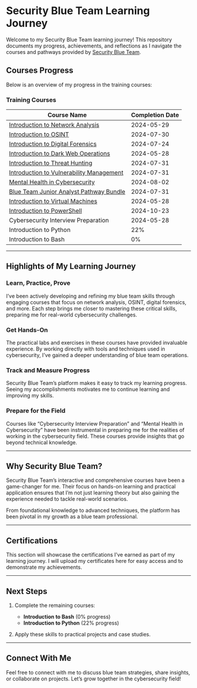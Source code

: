 # Security Blue Team Learning Journey

Welcome to my Security Blue Team learning journey! This repository documents my progress, achievements, and reflections as I navigate the courses and pathways provided by [Security Blue Team](https://elearning.securityblue.team/).

## Courses Progress
Below is an overview of my progress in the training courses:

### **Training Courses**
| Course Name                           | Completion Date|
|---------------------------------------|----------------|
| [Introduction to Network Analysis](https://github.com/JimBLogic/Security-Blue-Team-Learning-Journey/blob/main/certs/Introduction%20to%20Network%20Analysis-course.pdf)      | 2024-05-29     |
| [Introduction to OSINT](https://github.com/JimBLogic/Security-Blue-Team-Learning-Journey/blob/main/certs/Introduction%20to%20OSINT-course.pdf)                 | 2024-07-30     |
| [Introduction to Digital Forensics](https://github.com/JimBLogic/Security-Blue-Team-Learning-Journey/blob/main/certs/Introduction%20to%20Digital%20Forensics-course.pdf)     | 2024-07-24     |
| [Introduction to Dark Web Operations](https://github.com/JimBLogic/Security-Blue-Team-Learning-Journey/blob/main/certs/Introduction%20to%20Dark%20Web%20Operations-course.pdf)   | 2024-05-28     |
| [Introduction to Threat Hunting](https://github.com/JimBLogic/Security-Blue-Team-Learning-Journey/blob/main/certs/Introduction%20to%20Threat%20Hunting-course.pdf)       | 2024-07-31     |
| [Introduction to Vulnerability Management](https://github.com/JimBLogic/Security-Blue-Team-Learning-Journey/blob/main/certs/Introduction%20to%20Vulnerability%20Management-course.pdf) | 2024-07-31  |
| [Mental Health in Cybersecurity](https://github.com/JimBLogic/Security-Blue-Team-Learning-Journey/blob/main/certs/Mental%20Health%20in%20Cybersecurity-course.pdf)        | 2024-08-02     |
| [Blue Team Junior Analyst Pathway Bundle](https://github.com/JimBLogic/Security-Blue-Team-Learning-Journey/blob/main/certs/Blue%20Team%20Junior%20Analyst%20Pathway%20Bundle-btja.pdf) | 2024-07-31   |
| [Introduction to Virtual Machines](https://github.com/JimBLogic/Security-Blue-Team-Learning-Journey/blob/main/certs/Introduction%20to%20Virtual%20Machines-course.pdf)      | 2024-05-28     |
| [Introduction to PowerShell](https://github.com/JimBLogic/Security-Blue-Team-Learning-Journey/blob/main/certs/Introduction%20to%20PowerShell-course.pdf)            | 2024-10-23     |
| Cybersecurity Interview Preparation   | 2024-05-28     |
| Introduction to Python                | 22%      |
| Introduction to Bash                  | 0%       |
---

## Highlights of My Learning Journey

### **Learn, Practice, Prove**
I’ve been actively developing and refining my blue team skills through engaging courses that focus on network analysis, OSINT, digital forensics, and more. Each step brings me closer to mastering these critical skills, preparing me for real-world cybersecurity challenges.

### **Get Hands-On**
The practical labs and exercises in these courses have provided invaluable experience. By working directly with tools and techniques used in cybersecurity, I’ve gained a deeper understanding of blue team operations.

### **Track and Measure Progress**
Security Blue Team’s platform makes it easy to track my learning progress. Seeing my accomplishments motivates me to continue learning and improving my skills.

### **Prepare for the Field**
Courses like “Cybersecurity Interview Preparation” and “Mental Health in Cybersecurity” have been instrumental in preparing me for the realities of working in the cybersecurity field. These courses provide insights that go beyond technical knowledge.

---

## Why Security Blue Team?
Security Blue Team’s interactive and comprehensive courses have been a game-changer for me. Their focus on hands-on learning and practical application ensures that I’m not just learning theory but also gaining the experience needed to tackle real-world scenarios.

From foundational knowledge to advanced techniques, the platform has been pivotal in my growth as a blue team professional.

---

## Certifications
This section will showcase the certifications I’ve earned as part of my learning journey. I will upload my certificates here for easy access and to demonstrate my achievements.

---

## Next Steps
1. Complete the remaining courses:
   - **Introduction to Bash** (0% progress)
   - **Introduction to Python** (22% progress)


2. Apply these skills to practical projects and case studies.

---

## Connect With Me
Feel free to connect with me to discuss blue team strategies, share insights, or collaborate on projects. Let’s grow together in the cybersecurity field!

